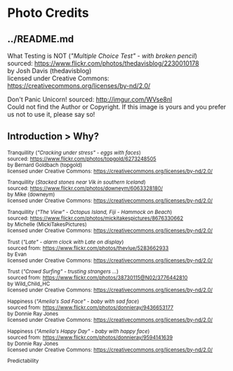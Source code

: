 # Photo Credits

## ../README.md

What Testing is NOT (*"Multiple Choice Test" - with broken pencil*)  
sourced: https://www.flickr.com/photos/thedavisblog/2230010178  
by Josh Davis (thedavisblog)  
licensed under Creative Commons:   https://creativecommons.org/licenses/by-nd/2.0/

Don't Panic Unicorn!
sourced: http://imgur.com/WVse8nl  
Could not find the Author or Copyright.
If this image is yours and you prefer us not to use it, please say so!


## Introduction > Why?
<sup>

Tranquillity (*"Cracking under stress" - eggs with faces*)  
sourced: https://www.flickr.com/photos/topgold/6273248505  
by Bernard Goldbach (topgold)  
licensed under Creative Commons:   https://creativecommons.org/licenses/by-nd/2.0/

Tranquillity (*Stacked stones near Vik in southern Iceland*)  
sourced: https://www.flickr.com/photos/downeym/6063328180/  
by Mike (downeym)  
licensed under Creative Commons:   https://creativecommons.org/licenses/by-nd/2.0/

Tranquillity (*"The View" - Octopus Island, Fiji - Hammock on Beach*)  
sourced: https://www.flickr.com/photos/mickitakespictures/8676330662  
by Michelle (MickiTakesPictures)  
licensed under Creative Commons:   https://creativecommons.org/licenses/by-nd/2.0/

Trust (*"Late" - alarm clock with Late on display*)  
sourced from:
https://www.flickr.com/photos/thevlue/5283662933  
by Evan  
licensed under Creative Commons:   https://creativecommons.org/licenses/by-nd/2.0/  

Trust (*"Crowd Surfing" - trusting strangers ...*)  
sourced from:
https://www.flickr.com/photos/38730115@N02/3776442810  
by Wild_Child_HC  
licensed under Creative Commons:   https://creativecommons.org/licenses/by-nd/2.0/  

Happiness (*"Amelia's Sad Face" - baby with sad face*)  
sourced from:   https://www.flickr.com/photos/donnieray/9436653177  
by Donnie Ray Jones  
licensed under Creative Commons:   https://creativecommons.org/licenses/by-nd/2.0/

Happiness (*"Amelia's Happy Day" - baby with happy face*)  
sourced from:   https://www.flickr.com/photos/donnieray/9594141639  
by Donnie Ray Jones  
licensed under Creative Commons: https://creativecommons.org/licenses/by-nd/2.0/

Predictability

</sup>
